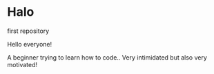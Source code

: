 # Halo
first repository

Hello everyone!

A beginner trying to learn how to code..  Very intimidated but also very motivated!
